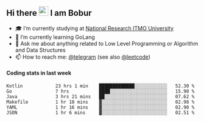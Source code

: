 ## Hi there <img src="https://media.giphy.com/media/hvRJCLFzcasrR4ia7z/giphy.gif" width="25px" height="25px"> I am Bobur

- :mortar_board: I’m currently studying at [National Research ITMO University](https://itmo.ru/)
- :seedling: I’m currently learning GoLang
- :speech_balloon: Ask me about anything related to Low Level Programming or Algorithm and Data Structures
- :mailbox: How to reach me: [@telegram](https://t.me/octoant) (see also [@leetcode](https://leetcode.com/octoant/))    

#### Coding stats in last week

<!--START_SECTION:waka-->

```text
Kotlin            23 hrs 1 min    █████████████░░░░░░░░░░░░   52.30 %
Go                7 hrs           ████░░░░░░░░░░░░░░░░░░░░░   15.90 %
Java              3 hrs 21 mins   ██░░░░░░░░░░░░░░░░░░░░░░░   07.62 %
Makefile          1 hr 18 mins    ▓░░░░░░░░░░░░░░░░░░░░░░░░   02.98 %
YAML              1 hr 16 mins    ▓░░░░░░░░░░░░░░░░░░░░░░░░   02.90 %
JSON              1 hr 6 mins     ▓░░░░░░░░░░░░░░░░░░░░░░░░   02.51 %
```

<!--END_SECTION:waka-->
